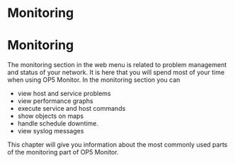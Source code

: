 # Monitoring

# **Monitoring**

The monitoring section in the web menu is related to problem management and status of your network.
It is here that you will spend most of your time when using OP5 Monitor. In the monitoring section you can

-   view host and service problems
-   view performance graphs
-   execute service and host commands
-   show objects on maps
-   handle schedule downtime.
-   view syslog messages

This chapter will give you information about the most commonly used parts of the monitoring part of OP5 Monitor.

